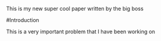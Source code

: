 This is my new super cool paper written by the big boss

#Introduction

This is a very important problem that I have been working on 
